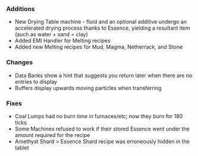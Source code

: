 ### Additions
- New Drying Table machine - fluid and an optional additive undergo an accelerated drying process thanks to Essence, yielding a resultant item (such as water + sand = clay)
- Added EMI Handler for Melting recipes
- Added new Melting recipes for Mud, Magma, Netherrack, and Stone

### Changes
- Data Banks show a hint that suggests you return later when there are no entries to display
- Buffers display upwards moving particles when transferring

### Fixes
- Coal Lumps had no burn time in furnaces/etc; now they burn for 180 ticks
- Some Machines refused to work if their stored Essence went under the amount required for the recipe
- Amethyst Shard > Essence Shard recipe was erroneously hidden in the tablet